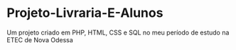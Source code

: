 # Projeto-Livraria-E-Alunos
 Um projeto criado em PHP, HTML, CSS e SQL no meu período de estudo na ETEC de Nova Odessa
